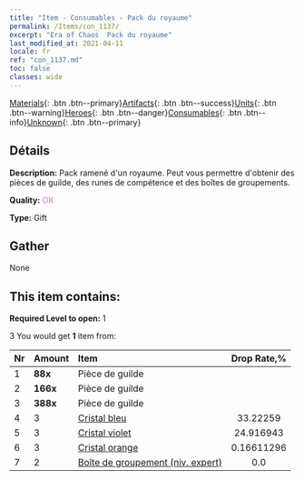 ```yaml
---
title: "Item - Consumables - Pack du royaume"
permalink: /Items/con_1137/
excerpt: "Era of Chaos  Pack du royaume"
last_modified_at: 2021-04-11
locale: fr
ref: "con_1137.md"
toc: false
classes: wide
---
```

 [Materials](/fr/Items/){: .btn .btn--primary}[Artifacts](/fr/Items/Artifacts/){: .btn .btn--success}[Units](/fr/Items/Units/){: .btn .btn--warning}[Heroes](/fr/Items/Heroes/){: .btn .btn--danger}[Consumables](/fr/Items/Consumables/){: .btn .btn--info}[Unknown](/fr/Items/Unknown/){: .btn .btn--primary}

## Détails
 **Description:** Pack ramené d'un royaume. Peut vous permettre d'obtenir des pièces de guilde, des runes de compétence et des boîtes de groupements.

 **Quality:** <span style="color: #DA70D6">OK</span>

 **Type:** Gift

## Gather

  None

## This item contains:

 **Required Level to open:** 1

 3 You would get **1** item  from:

  | Nr | Amount |     Item    | Drop Rate,% |
  |:---|:-------|:------------|:---------:|
  | 1 |  **88x** | Pièce de guilde |  | 24.916943 | 
  | 2 |  **166x** | Pièce de guilde |  | 16.611296 | 
  | 3 |  **388x** | Pièce de guilde |  | 0.16611296 | 
  | 4 | 3 | [Cristal bleu](/fr/Items/con_716/) | 33.22259 | 
  | 5 | 3 | [Cristal violet](/fr/Items/con_720/) | 24.916943 | 
  | 6 | 3 | [Cristal orange](/fr/Items/con_730/) | 0.16611296 | 
  | 7 | 2 | [Boîte de groupement (niv. expert)](/fr/Items/con_767/) | 0.0 | 
